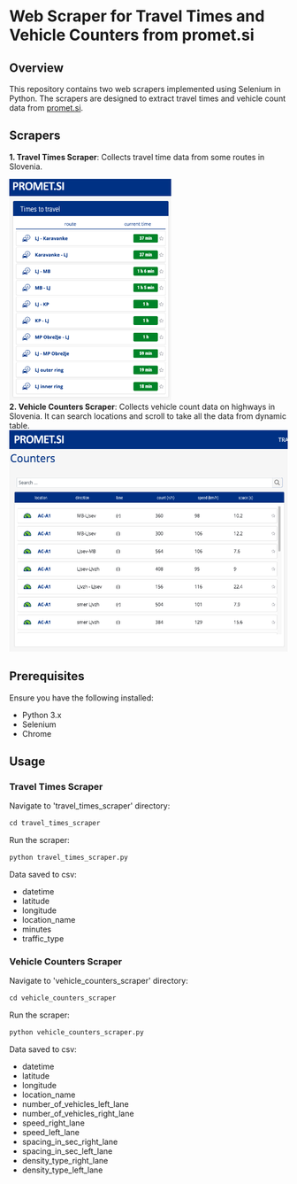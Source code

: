 # Web Scraper for Travel Times and Vehicle Counters from promet.si

## Overview
This repository contains two web scrapers implemented using Selenium in Python. The scrapers are designed to extract travel times and vehicle count data from [promet.si](https://promet.si/en).

## Scrapers
<b>1. Travel Times Scraper</b>: Collects travel time data from some routes in Slovenia.

<img src="travel_times.png" alt="Travel Times" height="400">

<br>
<b>2. Vehicle Counters Scraper</b>: Collects vehicle count data on highways in Slovenia. It can search locations and scroll to take all the data from dynamic table.

<br>

<img src="vehicle_counters.png" alt="Vehicle Counters" height="400">

## Prerequisites
Ensure you have the following installed:

- Python 3.x
- Selenium
- Chrome

## Usage

### Travel Times Scraper

Navigate to 'travel_times_scraper' directory:
```python
cd travel_times_scraper
```

Run the scraper:
```python
python travel_times_scraper.py
```

Data saved to csv:
- datetime
- latitude
- longitude
- location_name
- minutes
- traffic_type

### Vehicle Counters Scraper

Navigate to 'vehicle_counters_scraper' directory:
```python
cd vehicle_counters_scraper
```

Run the scraper:
```python
python vehicle_counters_scraper.py
```

Data saved to csv:
- datetime
- latitude
- longitude
- location_name
- number_of_vehicles_left_lane
- number_of_vehicles_right_lane
- speed_right_lane
- speed_left_lane
- spacing_in_sec_right_lane
- spacing_in_sec_left_lane
- density_type_right_lane
- density_type_left_lane
